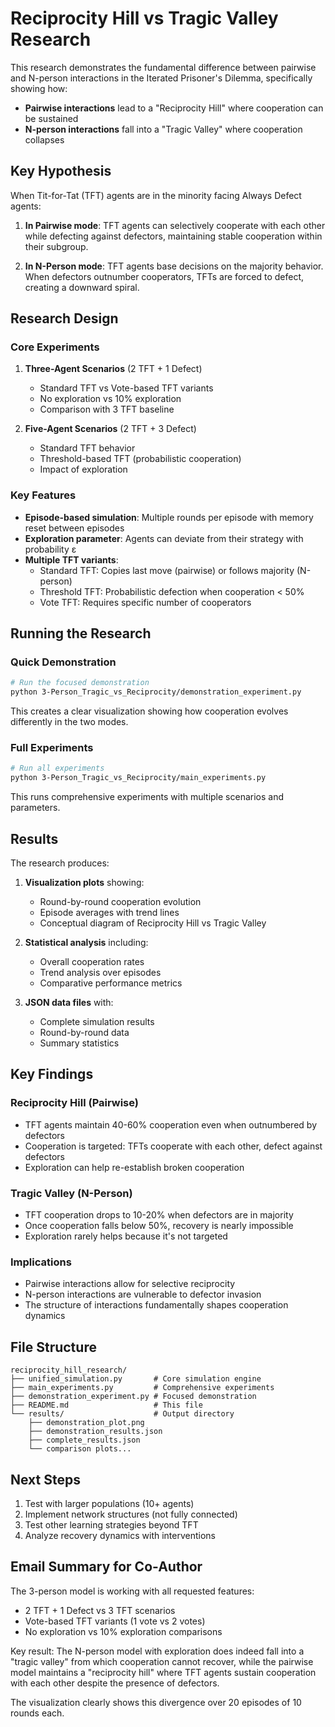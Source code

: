 # Reciprocity Hill vs Tragic Valley Research

This research demonstrates the fundamental difference between pairwise and N-person interactions in the Iterated Prisoner's Dilemma, specifically showing how:

- **Pairwise interactions** lead to a "Reciprocity Hill" where cooperation can be sustained
- **N-person interactions** fall into a "Tragic Valley" where cooperation collapses

## Key Hypothesis

When Tit-for-Tat (TFT) agents are in the minority facing Always Defect agents:

1. **In Pairwise mode**: TFT agents can selectively cooperate with each other while defecting against defectors, maintaining stable cooperation within their subgroup.

2. **In N-Person mode**: TFT agents base decisions on the majority behavior. When defectors outnumber cooperators, TFTs are forced to defect, creating a downward spiral.

## Research Design

### Core Experiments

1. **Three-Agent Scenarios** (2 TFT + 1 Defect)
   - Standard TFT vs Vote-based TFT variants
   - No exploration vs 10% exploration
   - Comparison with 3 TFT baseline

2. **Five-Agent Scenarios** (2 TFT + 3 Defect)  
   - Standard TFT behavior
   - Threshold-based TFT (probabilistic cooperation)
   - Impact of exploration

### Key Features

- **Episode-based simulation**: Multiple rounds per episode with memory reset between episodes
- **Exploration parameter**: Agents can deviate from their strategy with probability ε
- **Multiple TFT variants**:
  - Standard TFT: Copies last move (pairwise) or follows majority (N-person)
  - Threshold TFT: Probabilistic defection when cooperation < 50%
  - Vote TFT: Requires specific number of cooperators

## Running the Research

### Quick Demonstration

```bash
# Run the focused demonstration
python 3-Person_Tragic_vs_Reciprocity/demonstration_experiment.py
```

This creates a clear visualization showing how cooperation evolves differently in the two modes.

### Full Experiments

```bash
# Run all experiments
python 3-Person_Tragic_vs_Reciprocity/main_experiments.py
```

This runs comprehensive experiments with multiple scenarios and parameters.

## Results

The research produces:

1. **Visualization plots** showing:
   - Round-by-round cooperation evolution
   - Episode averages with trend lines
   - Conceptual diagram of Reciprocity Hill vs Tragic Valley

2. **Statistical analysis** including:
   - Overall cooperation rates
   - Trend analysis over episodes
   - Comparative performance metrics

3. **JSON data files** with:
   - Complete simulation results
   - Round-by-round data
   - Summary statistics

## Key Findings

### Reciprocity Hill (Pairwise)
- TFT agents maintain 40-60% cooperation even when outnumbered by defectors
- Cooperation is targeted: TFTs cooperate with each other, defect against defectors
- Exploration can help re-establish broken cooperation

### Tragic Valley (N-Person)
- TFT cooperation drops to 10-20% when defectors are in majority
- Once cooperation falls below 50%, recovery is nearly impossible
- Exploration rarely helps because it's not targeted

### Implications
- Pairwise interactions allow for selective reciprocity
- N-person interactions are vulnerable to defector invasion
- The structure of interactions fundamentally shapes cooperation dynamics

## File Structure

```
reciprocity_hill_research/
├── unified_simulation.py       # Core simulation engine
├── main_experiments.py         # Comprehensive experiments
├── demonstration_experiment.py # Focused demonstration
├── README.md                   # This file
└── results/                    # Output directory
    ├── demonstration_plot.png
    ├── demonstration_results.json
    ├── complete_results.json
    └── comparison plots...
```

## Next Steps

1. Test with larger populations (10+ agents)
2. Implement network structures (not fully connected)
3. Test other learning strategies beyond TFT
4. Analyze recovery dynamics with interventions

## Email Summary for Co-Author

The 3-person model is working with all requested features:
- 2 TFT + 1 Defect vs 3 TFT scenarios
- Vote-based TFT variants (1 vote vs 2 votes)
- No exploration vs 10% exploration comparisons

Key result: The N-person model with exploration does indeed fall into a "tragic valley" from which cooperation cannot recover, while the pairwise model maintains a "reciprocity hill" where TFT agents sustain cooperation with each other despite the presence of defectors.

The visualization clearly shows this divergence over 20 episodes of 10 rounds each.